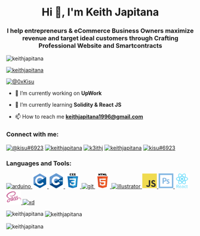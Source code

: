 <h1 align="center">Hi 👋, I'm Keith Japitana</h1>
<h3 align="center">I help entrepreneurs & eCommerce Business Owners maximize revenue and target ideal customers through Crafting Professional Website and Smartcontracts</h3>

<p align="left"> <img src="https://komarev.com/ghpvc/?username=keithjapitana&label=Profile%20views&color=0e75b6&style=flat" alt="keithjapitana" /> </p>

<p align="left"> <a href="https://github.com/ryo-ma/github-profile-trophy"><img src="https://github-profile-trophy.vercel.app/?username=keithjapitana" alt="keithjapitana" /></a> </p>

<p align="left"> <a href="https://twitter.com/@kisu#6923" target="blank"><img src="https://img.shields.io/twitter/follow/@kisu#6923?logo=twitter&style=for-the-badge" alt="@0xKisu" /></a> </p>

- 🔭 I’m currently working on **UpWork**

- 🌱 I’m currently learning **Solidity & React JS**

- 📫 How to reach me **keithjapitana1996@gmail.com**

<h3 align="left">Connect with me:</h3>
<p align="left">
<a href="https://twitter.com/@0xKisu" target="blank"><img align="center" src="https://raw.githubusercontent.com/rahuldkjain/github-profile-readme-generator/master/src/images/icons/Social/twitter.svg" alt="@kisu#6923" height="30" width="40" /></a>
<a href="https://linkedin.com/in/keithjapitana" target="blank"><img align="center" src="https://raw.githubusercontent.com/rahuldkjain/github-profile-readme-generator/master/src/images/icons/Social/linked-in-alt.svg" alt="keithjapitana" height="30" width="40" /></a>
<a href="https://fb.com/k3ithj" target="blank"><img align="center" src="https://raw.githubusercontent.com/rahuldkjain/github-profile-readme-generator/master/src/images/icons/Social/facebook.svg" alt="k3ithj" height="30" width="40" /></a>
<a href="https://instagram.com/keithjapitana" target="blank"><img align="center" src="https://raw.githubusercontent.com/rahuldkjain/github-profile-readme-generator/master/src/images/icons/Social/instagram.svg" alt="keithjapitana" height="30" width="40" /></a>
<a href="https://discord.gg/kisu#6923" target="blank"><img align="center" src="https://raw.githubusercontent.com/rahuldkjain/github-profile-readme-generator/master/src/images/icons/Social/discord.svg" alt="kisu#6923" height="30" width="40" /></a>
</p>

<h3 align="left">Languages and Tools:</h3>
<p align="left"> <a href="https://www.arduino.cc/" target="_blank" rel="noreferrer"> <img src="https://cdn.worldvectorlogo.com/logos/arduino-1.svg" alt="arduino" width="40" height="40"/> </a> <a href="https://www.cprogramming.com/" target="_blank" rel="noreferrer"> <img src="https://raw.githubusercontent.com/devicons/devicon/master/icons/c/c-original.svg" alt="c" width="40" height="40"/> </a> <a href="https://www.w3schools.com/cpp/" target="_blank" rel="noreferrer"> <img src="https://raw.githubusercontent.com/devicons/devicon/master/icons/cplusplus/cplusplus-original.svg" alt="cplusplus" width="40" height="40"/> </a> <a href="https://www.w3schools.com/css/" target="_blank" rel="noreferrer"> <img src="https://raw.githubusercontent.com/devicons/devicon/master/icons/css3/css3-original-wordmark.svg" alt="css3" width="40" height="40"/> </a> <a href="https://git-scm.com/" target="_blank" rel="noreferrer"> <img src="https://www.vectorlogo.zone/logos/git-scm/git-scm-icon.svg" alt="git" width="40" height="40"/> </a> <a href="https://www.w3.org/html/" target="_blank" rel="noreferrer"> <img src="https://raw.githubusercontent.com/devicons/devicon/master/icons/html5/html5-original-wordmark.svg" alt="html5" width="40" height="40"/> </a> <a href="https://www.adobe.com/in/products/illustrator.html" target="_blank" rel="noreferrer"> <img src="https://www.vectorlogo.zone/logos/adobe_illustrator/adobe_illustrator-icon.svg" alt="illustrator" width="40" height="40"/> </a> <a href="https://developer.mozilla.org/en-US/docs/Web/JavaScript" target="_blank" rel="noreferrer"> <img src="https://raw.githubusercontent.com/devicons/devicon/master/icons/javascript/javascript-original.svg" alt="javascript" width="40" height="40"/> </a> <a href="https://www.photoshop.com/en" target="_blank" rel="noreferrer"> <img src="https://raw.githubusercontent.com/devicons/devicon/master/icons/photoshop/photoshop-line.svg" alt="photoshop" width="40" height="40"/> </a> <a href="https://reactjs.org/" target="_blank" rel="noreferrer"> <img src="https://raw.githubusercontent.com/devicons/devicon/master/icons/react/react-original-wordmark.svg" alt="react" width="40" height="40"/> </a> <a href="https://sass-lang.com" target="_blank" rel="noreferrer"> <img src="https://raw.githubusercontent.com/devicons/devicon/master/icons/sass/sass-original.svg" alt="sass" width="40" height="40"/> </a> <a href="https://www.adobe.com/products/xd.html" target="_blank" rel="noreferrer"> <img src="https://cdn.worldvectorlogo.com/logos/adobe-xd.svg" alt="xd" width="40" height="40"/> </a> </p>

<p><img align="left" src="https://github-readme-stats.vercel.app/api/top-langs?username=keithjapitana&show_icons=true&locale=en&layout=compact" alt="keithjapitana" /></p>

<p>&nbsp;<img align="center" src="https://github-readme-stats.vercel.app/api?username=keithjapitana&show_icons=true&locale=en" alt="keithjapitana" /></p>

<p><img align="center" src="https://github-readme-streak-stats.herokuapp.com/?user=keithjapitana&" alt="keithjapitana" /></p>
